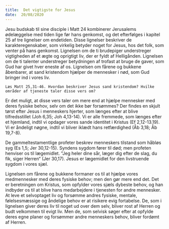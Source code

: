```yaml
---
title:  Det vigtigste for Jesus
date:  20/08/2020
---
```


Jesu budskab til sine disciple i Matt 24 kombinerer Jerusalems ødelæggelse med tiden lige før hans genkomst, og det efterfølges i kapitel 25 af tre lignelser om endetiden. Disse lignelser beskriver de karakteregenskaber, som virkelig betyder noget for Jesus, hos det folk, som venter på hans genkomst. Lignelsen om de ti brudepiger understreger vigtigheden af et ægte og oprigtigt liv, der er fyldt af Helligånden. Lignelsen om de ti talenter understreger betydningen af trofast at bruge de gaver, som Gud har givet hver eneste af os. Lignelsen om fårene og bukkene åbenbarer, at sand kristendom hjælper de mennesker i nød, som Gud bringer ind i vores liv.

`Læs Matt 25,31-46. Hvordan beskriver Jesus sand kristendom? Hvilke områder af tjeneste taler disse vers om?`

Er det muligt, at disse vers taler om mere end at hjælpe mennesker med deres fysiske behov, selv om det ikke bør forsømmes? Der findes en skjult tørst efter Jesus i menneskers hjerter, som længes efter at blive tilfredsstillet (Joh 6,35; Joh 4,13-14). Vi er alle fremmede, som længes efter et hjemland, indtil vi opdager vores sande identitet i Kristus (Ef 2,12-13.19). Vi er åndeligt nøgne, indtil vi bliver iklædt hans retfærdighed (Åb 3,18; Åb 19,7-8).

De gammeltestamentlige profeter beskrev menneskers tilstand som håbløs syg (Es 1,5; Jer 30,12-15). Syndens sygdom fører til død; men profeten henviser os til lægemidlet. ”Jeg heler dine sår, læger dig efter de slag, du fik, siger Herren“ (Jer 30,17). Jesus er lægemidlet for den livstruende sygdom i vores sjæl.

Lignelsen om fårene og bukkene formaner os til at hjælpe vores medmennesker med deres fysiske behov; men den gør mere end det. Det er beretningen om Kristus, som opfylder vores sjæls dybeste behov, og han indbyder os til at blive hans medarbejdere i tjenesten for andre mennesker. At leve et selvoptaget liv og forsømme andres fysiske, mentale, følelsesmæssige og åndelige behov er at risikere evig fortabelse. De, som i lignelsen giver deres liv til noget ud over dem selv, bliver rost af Herren og budt velkommen til evigt liv. Men de, som selvisk søger efter at opfylde deres egne planer og forsømmer andre menneskers behov, bliver fordømt af Herren.
